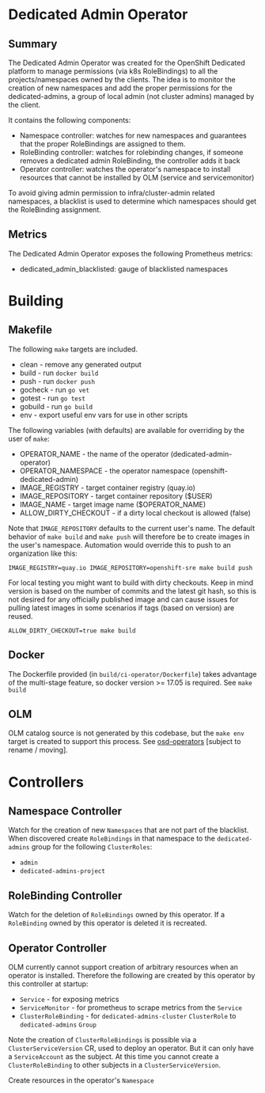# Dedicated Admin Operator

## Summary
The Dedicated Admin Operator was created for the OpenShift Dedicated platform to manage permissions (via k8s RoleBindings) to all the projects/namespaces owned by the clients. The idea is to monitor the creation of new namespaces and add the proper permissions for the dedicated-admins, a group of local admin (not cluster admins) managed by the client.

It contains the following components:

* Namespace controller: watches for new namespaces and guarantees that the proper RoleBindings are assigned to them. 
* RoleBinding controller: watches for rolebinding changes, if someone removes a dedicated admin RoleBinding, the controller adds it back 
* Operator controller: watches the operator's namespace to install resources that cannot be installed by OLM (service and servicemonitor)

To avoid giving admin permission to infra/cluster-admin related namespaces, a blacklist is used to determine which namespaces should get the RoleBinding assignment.

## Metrics
The Dedicated Admin Operator exposes the following Prometheus metrics:

* dedicated_admin_blacklisted: gauge of blacklisted namespaces

# Building

## Makefile

The following `make` targets are included.

- clean - remove any generated output
- build - run `docker build`
- push - run `docker push`
- gocheck - run `go vet`
- gotest - run `go test`
- gobuild - run `go build`
- env - export useful env vars for use in other scripts

The following variables (with defaults) are available for overriding by the user of `make`:

- OPERATOR_NAME - the name of the operator  (dedicated-admin-operator)
- OPERATOR_NAMESPACE - the operator namespace (openshift-dedicated-admin)
- IMAGE_REGISTRY - target container registry (quay.io)
- IMAGE_REPOSITORY - target container repository ($USER)
- IMAGE_NAME - target image name ($OPERATOR_NAME)
- ALLOW_DIRTY_CHECKOUT - if a dirty local checkout is allowed (false)

Note that `IMAGE_REPOSITORY` defaults to the current user's name.  The default behavior of `make build` and `make push` will therefore be to create images in the user's namespace.  Automation would override this to push to an organization like this:

```
IMAGE_REGISTRY=quay.io IMAGE_REPOSITORY=openshift-sre make build push
```

For local testing you might want to build with dirty checkouts.  Keep in mind version is based on the number of commits and the latest git hash, so this is not desired for any officially published image and can cause issues for pulling latest images in some scenarios if tags (based on version) are reused.

```
ALLOW_DIRTY_CHECKOUT=true make build
```

## Docker
The Dockerfile provided (in `build/ci-operator/Dockerfile`) takes advantage of the multi-stage feature, so docker version >= 17.05 is required.  See `make build`

## OLM
OLM catalog source is not generated by this codebase, but the `make env` target is created to support this process.  See [osd-operators](https://github.com/rogbas/osd-operators) [subject to rename / moving].

# Controllers

## Namespace Controller

Watch for the creation of new `Namespaces` that are not part of the blacklist.  When discovered create `RoleBindings` in that namespace to the `dedicated-admins` group for the following `ClusterRoles`:

- `admin`
- `dedicated-admins-project`

## RoleBinding Controller

Watch for the deletion of `RoleBindings` owned by this operator.  If a `RoleBinding` owned by this operator is deleted it is recreated.

## Operator Controller

OLM currently cannot support creation of arbitrary resources when an operator is installed.  Therefore the following are created by this operator by this controller at startup:

- `Service` - for exposing metrics
- `ServiceMonitor` - for prometheus to scrape metrics from the `Service`
- `ClusterRoleBinding` - for `dedicated-admins-cluster` `ClusterRole` to `dedicated-admins` `Group`

Note the creation of `ClusterRoleBindings` is possible via a `ClusterServiceVersion` CR, used to deploy an operator.  But it can only have a `ServiceAccount` as the subject.  At this time you cannot create a `ClusterRoleBinding` to other subjects in a `ClusterServiceVersion`.

Create resources in the operator's `Namespace`
